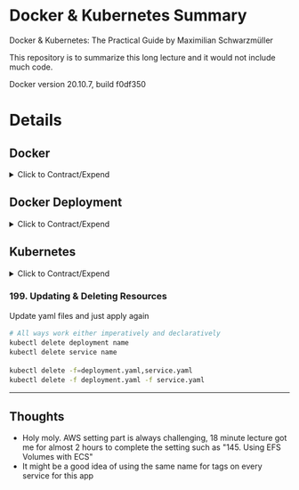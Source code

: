 # Docker & Kubernetes Summary

Docker &amp; Kubernetes: The Practical Guide by Maximilian Schwarzmüller

This repository is to summarize this long lecture and it would not include much code.

Docker version 20.10.7, build f0df350

# Details

## Docker

<details>
  <summary>Click to Contract/Expend</summary>

### 3. Why Docker & Containers?

Why would we want an independent, standardized "application package"? \

- We want to have the **exact same environment for development and production** \
  -> This ensures that it works exactly as tested
- It should be easy to **share a common development environment**/ setup with (new) employees and colleagues
- We **don't want to uninstall and re-install** local dependencies and runtimes all the time

### 12. Installing & Configuring an IDE

Install Docker Extension on VS Code

### 13. Getting Our Hands Dirty!

```sh
docker build .

#=> writing image sha256:b41ebb6d624069022efc4835523b3a18a587eae911a4885dc1dc081b17b7511c
```

```sh
# docker run b41ebb6d624069022efc4835523b3a18a587eae911a4885dc1dc081b17b7511c
docker run -p 3000:3000 b41ebb6d624069022efc4835523b3a18a587eae911a4885dc1dc081b17b7511c
```

```sh
docker ps
#CONTAINER ID   IMAGE          COMMAND                  CREATED         STATUS         PORTS                                       NAMES
#d53a7b8732e8   b41ebb6d6240   "docker-entrypoint.s…"   2 minutes ago   Up 2 minutes   0.0.0.0:3000->3000/tcp, :::3000->3000/tcp   naughty_mayer
```

```sh
docker stop naughty_mayer
```

### 19. Using & Running External (Pre-Built) Images

1. Create

```sh
docker run node
# NodeJS offers an "interactive mode" where you can run basic Node commands (the "REPL"). That's what he's referring to.

# The history of docker Process Status
docker ps -a

# Dive into "node" container to interact
docker run -it node
```

### 21. Building our own Image with a Dockerfile

[Dockerfile reference](https://docs.docker.com/engine/reference/builder/)

### 22. Running a Container based on our own Image

#### To run Docker Image

1. Create Dockerfile and code
2. Create Docker image

```sh
docker build .
#=> => writing image sha256:d9c36df3c92ef2cb043b296a4341544fc68ff6235c1fea9cd8ec6a658817af2
```

3. Run the container based on the created image

```sh
docker run d9c36df3c92ef2cb043b296a4341544fc68ff6235c1fea9cd8ec6a658817af2
# http://localhost doesn't work

# -p : publish
# 3000 : Port I want to access
# 80 : Expose port on Dockerfile
docker run -p 3000:80 d9c36df3c92ef2cb043b296a4341544fc68ff6235c1fea9cd8ec6a658817af2
```

4. Stop the docker container

```sh
# See docker containers currently running without -a
docker ps

# quizzical_chandrasekhar is the given name
docker stop quizzical_chandrasekhar
```

[Docker run reference](https://docs.docker.com/engine/reference/run/)

### 25. Understanding Image Layers

#### Layer Based Architecture

When docker build . but only some code changed not package.json,

```sh
# Copy package.json before npm install
COPY package.json /app
# This won't be executed again unless package.json changes
RUN npm install
# This will be executed always
COPY . /app
```

### 28. Stopping & Restarting Containers

```sh
# help
docker --help
docker ps --help
```

```sh
# Running with the attached mode (foreground, listening)
# either Container ID or Name work
docker start -a nifty_archimedes
docker run -p 3000:80 25c8a7da66bd
```

```sh
# Running with the detached mode (background)
docker start nifty_archimedes
docker run -p 3000:80 -d 25c8a7da66bd
```

```sh
# Attaching to a container
docker attach nifty_archimedes
docker logs -f nifty_archimedes

# Showing logs of a detached container
docker logs nifty_archimedes
```

### 31. Entering Interactive Mode

```sh
# To interact with an utility application not web server
docker build .
# -i: interactive, -t: Allocate a pseudo-TTY
docker run -it 66b7c26c279eb426620747dbd8b25c5dd410a2161fbbc743e8db2bc7dafe9f2
# -a: attach, -i: interactive
docker start -ai priceless_tereshkova
```

### 32. Deleting Images & Containers

```sh
# remove docker containers
docker rm blissful_goodall
docker rm blissful_goodall nifty_archimedes romantic_grothendieck

# images list
docker images
# remove images and layers on the image
# It won't be deleted if there is any running/stopped container from the image
docker rmi 52bdb6aaae5a d9c36df3c92e
# remove all images
docker rmi prune
```

### 33. Removing Stopped Containers Automatically

```sh
# -p -rm : Automatically remove the container when it exits
docker run -p 3000:80 -d --rm 0b260664df6f
```

## 34. A Look Behind the Scenes: Inspecting Images

```sh
docker image inspect 66b7c26c279e
# Those layers are based on Docker file commands and the original image on FROM
```

## 35. Copying Files Into & From A Container

Use case \
: copying out the latest log files from the running container

```sh
docker cp dummy/. thirsty_yalow:/test
rm dummy/test.txt
docker cp thirsty_yalow:/test dummy/.
docker cp thirsty_yalow:/test/test.txt dummy/.
```

### 36. Naming & Tagging Containers and Images

```sh
# naming containers
docker run -p 3000:80 -d -rm --name goalsapp 0b260664df6f

# naming & tagging images (NAME:TAG)
docker build -t goals:latest .

# test running
docker run -p 3000:80 -d --rm --name goalsapp goals:latest
```

### Asgmt. Time to Practice: Images & Containers 1 question

> Maximilian clarified the version/tag of node and python on Dockerfile.
> FROM node:14
> FROM python:3.7
> That looks better for sure.

### 38. Pushing Images to DockerHub

```sh
# docker build -t pcsmomo/node-hello-world .
docker tag goals:latest pcsmomo/node-hello-world
# it clones from the old image

docker push pcsmomo/node-hello-world
# access denided

docker login
docker push pcsmomo/node-hello-world
# it pushes exclude libraries that existed on docker hub
```

### 39. Pulling & Using Shared Images

```sh
# remove all images, except images related to running containers
docker image prune -a

docker pull pcsmomo/node-hello-world
docker run -p 3000:80 --rm pcsmomo/node-hello-world

docker rmi pcsmomo/node-hello-world
docker run -p 3000:80 --rm pcsmomo/node-hello-world
# If the image doesn't exist on local, it will reach the hub automatically
```

> **⚠ Warning: It will find locally first even if the latest version is on the hub**

### 43. Understanding Data Categories / Different Kinds of Data

#### Docker Data

- Application: Read-only, stored in Images
- Temporary App Data: Read + Write, temporary, stored in Containers
  - e.g. entered user input
- Permanent App Data: Read + Write, permanent, stored in Containers & Volumes
  - e.g. user accounts

### 45. Building & Understanding the Demo App

```sh
docker build -t feedback-node .
docker run -p 3000:80 -d --name feedback-app --rm feedback-node
```

After writing a feedback \
http&#58;//localhost:3000/feedback/awesome.txt \
-> awesome.txt is saved on the container only

### 46. Understanding the Problem

```sh
docker stop feedback-app
# the container is deleted now due to --rm flag

docker run -p 3000:80 -d --name feedback-app feedback-node
```

http&#58;//localhost:3000/feedback/awesome.txt \
-> Can't reach awesome.txt because it's removed when the container deleted.

```sh
docker stop feedback-app
docker start feedback-app
```

http&#58;//localhost:3000/feedback/awesome.txt \
-> awesome.txt exists

### 50. Introducing Volumes

**Volumes** are **folders on my host machine** hard drive which are **mounted**
(“made available”, mapped) **into containers**

```sh
# Remove the old container and create a new container

docker build -t feedback-node:volumes .

docker stop feedback-app
docker rm feedback-app

docker run -p 3000:80 -d --name feedback-app --rm feedback-node:volumes
```

http&#58;//localhost:3000 \
-> It won't save the file because a cross-device error

```sh
# Remove the old image and create a new image

docker logs feedback-app
# UnhandledPromiseRejectionWarning: Error: EXDEV: cross-device link not permitted, rename '/app/temp/awesome.txt' -> '/app/feedback/awesome.txt'

docker stop feedback-app
docker rmi feedback-app

# Fix server.js and rebuild the container
docker build -t feedback-node:volumes .
docker run -p 3000:80 -d --name feedback-app --rm feedback-node:volumes
```

http&#58;//localhost:3000 -> Submit awesome feedback again

```sh
# Kill the old container(--rm) and run a new container
docker stop feedback-app
docker run -p 3000:80 -d --name feedback-app --rm feedback-node:volumes
```

http&#58;//localhost:3000/feedback/awesome.txt \
-> WTF? still awesome.txt doesn't exist

### 49. Named Volumes To The Rescue!

![Two Types of External Data Storages](resources/03_two-types-of-external-data-storages.jpg 'Two Types of External Data Storages')

> Anonymous Volumes will be **removed automatically**, when the container started with --rm, was stopped(and removed). \
> However, if a container is started **without --rm**, the anonymous volume would **NOT be removed**, even if you remove the container. \
> And **a new anonymous volume will be created** when docker is re-created and re-run

```sh
# Check and delete the Anonymous Volume
docker volume --help
docker volume ls
# DRIVER    VOLUME NAME
# local     4919100018b2e0443ff8933050148acb34801a0a98769d6af084879fce152936
docker stop feedback-app
docker volume ls
# the volume has been removed
```

Delete VOLUME on Dockerfile

```sh
docker rmi feedback-node:volumes
# Use a Named Volume : It is not attached to a container
# -v [volume name]:[container-internal path]
docker build -t feedback-node:volumes .
docker run -d -p 3000:80 --rm --name feedback-app -v feedback:/app/feedback feedback-node:volumes
```

http&#58;//localhost:3000 -> Submit awesome feedback again

```sh
# Stop/remove the container and run a new container
docker stop feedback-app
docker volume ls
# DRIVER    VOLUME NAME
# local     feedback
docker run -d -p 3000:80 --rm --name feedback-app -v feedback:/app/feedback feedback-node:volumes
```

http&#58;//localhost:3000/feedback/awesome.txt -> Ta-da

### 51. Getting Started With Bind Mounts (Code Sharing)

```sh
# add "-v [absolute path of local machine]:[container-internal path]"
# This option is for a developer mode to reflect changes rapidly.

# it will clash and remove the container.
docker run -d -p 3000:80 --rm --name feedback-app -v feedback:/app/feedback -v "/Users/noah/Documents/Study/Study_devops/udemy/docker-kubernetes/docker-kubernetes-git/03_data-volumes/03_data-volumes-01":/app feedback-node:volumes

# without --rm, it will still clash.
docker run -d -p 3000:80 --name feedback-app -v feedback:/app/feedback -v "/Users/noah/Documents/Study/Study_devops/udemy/docker-kubernetes/docker-kubernetes-git/03_data-volumes/03_data-volumes-01":/app feedback-node:volumes
# or docker run -d -p 3000:80 --name feedback-app -v feedback:/app/feedback -v pwd:/app feedback-node:volumes

docker ps -a
docker logs feedback-app
# Error: Cannot find module 'express'
```

### 53. Combining & Merging Different Volumes

```sh
# add "v /app/node_modules" -> Connected to an anonymous volume
# equivalent to "VOLUME [ "/app/node_modules" ]" on Dockerfile
# -v /app/node_modules : Then /app folder will not overwrite them
docker run -d -p 3000:80 --rm --name feedback-app -v feedback:/app/feedback -v "/Users/noah/Documents/Study/Study_devops/udemy/docker-kubernetes/docker-kubernetes-git/03_data-volumes/03_data-volumes-01":/app -v /app/node_modules feedback-node:volumes
```

If feedback.html on local changes, it will display on the browser.

### 54. A NodeJS-specific Adjustment: Using Nodemon in a Container

After changing package.json and Dockerfile

```sh
docker rmi feedback-node:volumes
docker build -t feedback-node:volumes .
docker run -d -p 3000:80 --rm --name feedback-app -v feedback:/app/feedback -v "/Users/noah/Documents/Study/Study_devops/udemy/docker-kubernetes/docker-kubernetes-git/03_data-volumes/03_data-volumes-01":/app -v /app/node_modules feedback-node:volumes
docker run -d -p 3000:80 --rm --name feedback-app -v feedback:/app/feedback -v pwd:/app -v /app/node_modules feedback-node:volumes
```

Change server.js

http&#58;//localhost:3000 -> Submit awesome feedback again

```sh
docker logs feedback-app
```

### 55. Volumes & Bind Mounts: Summary

We have used all different approaches

- docker run –v /app/data ... : Anonymous Volume
- docker run –v [volume name]:/app/data ... : Named Volume
- docker run –v [physical path]:/app/data ... : Bind Mount

### 56. A Look at Read-Only Volumes

```sh
# add ":ro" -> Docker container can't write on this volume
# connect /app/temp to an anonymous volume
docker run -d -p 3000:80 --rm --name feedback-app -v feedback:/app/feedback -v "/Users/noah/Documents/Study/Study_devops/udemy/docker-kubernetes/docker-kubernetes-git/03_data-volumes/03_data-volumes-01":/app:ro -v /app/temp -v /app/node_modules feedback-node:volumes
```

### 57. Managing Docker Volumes

```sh
docker volume create --help
docker volume create feedback-files
docker volume inspect feedback
# "Mountpoint": "/var/lib/docker/volumes/feedback/_data"
# The path is inside of the virtual machine docker created

docker volume rm feedback-files
```

## 58. Using "COPY" vs Bind Mounts

-v [absolute path of local machine]:[container-internal path]

> Bind Mounts option is for a developer mode to reflect changes rapidly. \
> Better keep "COPY" in Dockerfile, so it creates a snapshot in the production

## 61. Working with Environment Variables & ".env" Files

```sh
# Using ENV from Dockerfile
docker build -t feedback-node:env .
docker run -d --rm -p 3000:80 --name feedback-app -v feedback:/app/feedback -v "/Users/noah/Documents/Study/Study_devops/udemy/docker-kubernetes/docker-kubernetes-git/03_data-volumes/03_data-volumes-01:/app:ro" -v /app/temp -v /app/node_modules feedback-node:env

# Using runtime ENVironment variables
# --env or -e
docker run -d --rm -p 3000:8000 --env PORT=8000 --name feedback-app -v feedback:/app/feedback -v "/Users/noah/Documents/Study/Study_devops/udemy/docker-kubernetes/docker-kubernetes-git/03_data-volumes/03_data-volumes-01:/app:ro" -v /app/temp -v /app/node_modules feedback-node:env

docker run -d --rm -p 3000:8000 -e PORT=8000 --name feedback-app -v feedback:/app/feedback -v "/Users/noah/Documents/Study/Study_devops/udemy/docker-kubernetes/docker-kubernetes-git/03_data-volumes/03_data-volumes-01:/app:ro" -v /app/temp -v /app/node_modules feedback-node:env

# Using .env file
docker run -d --rm -p 3000:8000 --env-file ./.env --name feedback-app -v feedback:/app/feedback -v "/Users/noah/Documents/Study/Study_devops/udemy/docker-kubernetes/docker-kubernetes-git/03_data-volumes/03_data-volumes-01:/app:ro" -v /app/temp -v /app/node_modules feedback-node:env
```

## 62. Environment Variables & Security

> **⚠ Warning: ENV on Dockerfile can be exposed through "docker history \<image\>"** \
> For credentials and private keys, use .env and do not commit to github.

### 63. Using Build Arguments (ARG)

```sh
# Using Dockerfile
docker build -t feedback-node:web-app .
# Manipulate ARG on Dockerfile
docker build -t feedback-node:dev --build-arg DEFAULT_PORT=8000 .
```

## 71. Creating a Container & Communicating to the Web (WWW)

```sh
docker build -t favorites-node .
# it clasehs as it can't connect 'mongodb://localhost:27017/swfavorites'
docker run --name favorites -d --rm -p 3000:3000 favorites-node
docker run --name favorites --rm -p 3000:3000 favorites-node

# comment the mongoose part on app.js
docker run --name favorites -d --rm -p 3000:3000 favorites-node
```

http&#58;//localhost:3000/movies -> works \
http&#58;//localhost:3000/people -> works

### 72. Making Container to Host Communication Work

Change localhost to "host.docker.internal" on app.js \
Re build the image and run \
http&#58;//localhost:3000/favorites -> works if mongodb is installed on the host machine

### 73. Container to Container Communication: A Basic Solution

```sh
docker run mongo
docker run -d --name mongodb mongo
docker container inspect mongodb
# "IPAddress": "172.17.0.2",

# Change "host.docker.internal" to "172.17.0.2" on app.js
docker build -t favorites-node .
docker run --name favorites -d --rm -p 3000:3000 favorites-node

# Now two containers are running
docker ps
```

Run Postman and send data

```json
// http://localhost:3000/favorites
// Method : Post
// Body -> Raw, JSON
{
  "name": "A New Hope",
  "type": "movie",
  "url": "http://swapi.dev/api/films/1/"
}
```

http&#58;//localhost:3000/favorites -> works

### 74. Introducing Docker Networks: Elegant Container to Container Communication

```sh
# Create a new network
docker stop favorites
docker stop mongodb
docker container prune

docker run -d --name mongodb --network favorites-net mongo
# docker: Error response from daemon: network favorites-net not found.

docker network --help
docker network create favorites-net
# with --network
# it doesn't need -p flag
docker rm mongodb
docker run -d --name mongodb --network favorites-net mongo

# Change "172.17.0.2" to "mongodb" on app.js
# If both are the name network, using the container name, "mongodb" works
docker build -t favorites-node .
docker run --name favorites --network favorites-net -d --rm -p 3000:3000 favorites-node
```

### 81. Dockerizing the MongoDB Service

MongoDB Server

```sh
docker run --name mongodb --rm -d -p 27017:27017 mongo
```

### 82. Dockerizing the Node App

Backend Server

```sh
backend % docker build -t goals-node .
backend % docker run --name goals-backend --rm -d -p 80:80 goals-node
```

### 83. Moving the React SPA into a Container

Frontend Server

```sh
frontend % docker build -t goals-react .

# it will stop the server
frontend % docker run --name goals-frontend --rm -d -p 3000:3000 goals-react

# add -it -> -i: interactive, -t: Allocate a pseudo-TTY
# React project should run with -it flag
frontend % docker run --name goals-frontend --rm -d -p 3000:3000 -it goals-react
```

### 84. Adding Docker Networks for Efficient Cross-Container Communication

```sh
docker network create goals-net

# MongoDB Server
# We no longer need to publish ports
docker run --name mongodb --rm -d --network goals-net mongo

# Backend Server not publishing 80 port
# Need to fix app.js to use the mongodb container name
backend % docker build -t goals-node .
backend % docker run --name goals-backend --rm -d --network goals-net goals-node

# Frontend Server
# NO need to fix App.js to use the goals-backend container name
# Because it is working on the browser so it still needs to use localhost
frontend % docker run --name goals-frontend --rm -d -p 3000:3000 -it goals-react

# Bakenc Server publishing the port
backend % docker run --name goals-backend --rm -d -p 80:80 --network goals-net goals-node
```

### 85. Adding Data Persistence to MongoDB with Volumes

[Mongo Docker Official Image](https://hub.docker.com/_/mongo)

[Mongo DB Connection String URI Format](https://docs.mongodb.com/manual/reference/connection-string/)

```sh
# create data volume to connect mongodb data
docker run --name mongodb -v data:/data/db --rm -d --network goals-net mongo

# Add Authentication
docker stop mongodb
docker volume rm data
docker run --name mongodb -v data:/data/db --rm -d --network goals-net -e MONGO_INITDB_ROOT_USERNAME=noah -e MONGO_INITDB_ROOT_PASSWORD=secret mongo

# Add MongoDB authentication data to app.js and rebuild the backend server
backend % docker build -t goals-node .
backend % docker run --name goals-backend --rm -d -p 80:80 --network goals-net goals-node
```

### 86. Volumes, Bind Mounts & Polishing for the NodeJS Container

```sh
# Add nodemon
backend % docker build -t goals-node .

# create logs volume to connect /app/logs
# the longer path has precedence than shorter path : /app/logs > /app
# -v /app/node_modules : Then /app folder will not overwrite them
backend % docker run --name goals-backend -v "/Users/noah/Documents/Study/Study_devops/udemy/docker-kubernetes/docker-kubernetes-git/05_docker_multi/backend:/app" -v logs:/app/logs -v /app/node_modules --rm -d -p 80:80 --network goals-net goals-node
```

```sh
# Add ENV MONGODB_USERNAME and ENV MONGODB_PASSWORD to Dockerfile
backend % docker build -t goals-node .

# add -e MONGODB_USERNAME=noah
# it will overwrite MONGODB_USERNAME from Dockerfile
backend % docker run --name goals-backend -v "/Users/noah/Documents/Study/Study_devops/udemy/docker-kubernetes/docker-kubernetes-git/05_docker_multi/backend:/app" -v logs:/app/logs -v /app/node_modules -e MONGODB_USERNAME=noah --rm -d -p 80:80 --network goals-net goals-node
```

### 87. Live Source Code Updates for the React Container (with Bind Mounts)

```sh
frontend % docker run --name goals-frontend \
  -v /Users/noah/Documents/Study/Study_devops/udemy/docker-kubernetes/docker-kubernetes-git/05_docker_multi/frontend/src:/app/src  \
  --rm  \
  -d  \
  -p 3000:3000  \
  -it  \
  goals-react
```

### 93. Diving into the Compose File Configuration

[Docker Compose](https://docs.docker.com/compose/)

[Compose file version 3 reference](https://docs.docker.com/compose/compose-file/compose-file-v3/)

### 95. Docker Compose Up & Down

```sh
docker image prune -a

docker-compose up
# detached mode
docker-compose up -d

# removing containers and networks
docker-compose down
# including volumes
docker-compose down -v
```

### 96. Working with Multiple Containers

```sh
docker-compose up -d
docker-compose down
```

> The services were created under the name "05_docker_multi_backend_1" and"05_docker_multi_mongodb_1" \
> The backend server, 'mongodb://mongodb:27017/course-goals' is connecting to mongodb not to 05_docker_multi_mongodb_1 \
> As we create the service name, mongodb on docker-compose.yaml, it works just fine.

### 97. Adding Another Container

✅ MongoDB + Node Backend Server + React (create-react-app) Server, succeeded

```sh
docker-compose up -d
# Creating network "05_docker_multi_default" with the default driver
# Creating 05_docker_multi_mongodb_1 ... done
# Creating 05_docker_multi_backend_1 ... done
# Creating 05_docker_multi_frontend_1 ... done

docker-compose down
```

### 98. Building Images & Understanding Container Names

```sh
# it only builds but doesn't start containers
docker-compose build
```

### 103. Different Ways of Running Commands in Containers

```sh
# a long process... to use only "npm init"
docker run -it -d node
docker exec friendly_mendel node -v
docker exec -it friendly_mendel npm init
# it will create package.json, but inside the container
docker stop friendly_mendel
docker container rm friendly_mendel

# Make the process short
docker run -it node npm init
```

### 104. Building a First Utility Container

```sh
docker build -t node-util .
docker run -it -v /Users/noah/Documents/Study/Study_devops/udemy/docker-kubernetes/docker-kubernetes-git/06_docker_utility-container:/app node-util npm init
# package.json is crated on the local host machine
```

### 105. Utilizing ENTRYPOINT

```sh
docker build -t mynpm .
docker run -it -v /Users/noah/Documents/Study/Study_devops/udemy/docker-kubernetes/docker-kubernetes-git/06_docker_utility-container:/app mynpm init
docker run -it -v /Users/noah/Documents/Study/Study_devops/udemy/docker-kubernetes/docker-kubernetes-git/06_docker_utility-container:/app mynpm install express --save
```

### 106. Using Docker Compose

```sh
docker-compose run --rm npm-container init
```

### 112. Adding a Nginx (Web Server) Container

[Nginx Docker Hub](https://hub.docker.com/_/nginx)

### 113. Adding a PHP Container

[PHP Docker Hub](https://hub.docker.com/_/php)

[php dockerfile](https://github.com/docker-library/php/blob/master/7.3/alpine3.13/fpm/Dockerfile)

### 114. Adding a MySQL Container

[MySQL Docker Hub](https://hub.docker.com/_/mysql)

homestead is laravel's default database name

### 115. Adding a Composer Utility Container

[Composer Docker Hub](https://hub.docker.com/_/composer)

### 116. Creating a Laravel App via the Composer Utility Container

[Laravel installation via composer](https://laravel.com/docs/8.x/installation#installation-via-composer)

```sh
docker-compose run --rm composer create-project laravel/laravel .
```

### 118. Launching Only Some Docker Compose Services

```sh
docker-compose up --help
# Usage: up [options] [--scale SERVICE=NUM...] [--] [SERVICE...]

docker-compose up -d server php mysql
# nginx server is exited
docker logs 07_docker_laravel-php_server_1
# nginx: [emerg] "server" directive is not allowed here in /etc/nginx/nginx.conf:1

# fix docker-compose.yaml
docker-compose down
docker-compose up -d server php mysql

# add dependencies on docker-compose.yaml
docker-compose down
docker-compose up -d server
# this is working correctly
# but it will not rebuild images if the images exist

# add --build
# It will be quick as it is using cached one from the layer
docker-compose down
docker-compose up -d --build server
```

Add h1 tag on "src/resources/views/welcome.blade.php" to test. \
http&#58;//localhost:8000 -> h1 tag appears

### 119. Adding More Utility Containers

```sh
# database migration? create tables
docker-compose run --rm artisan migrate
```

### 121. Bind Mounts and COPY: When To Use What

```sh
docker-compose down
docker-compose up -d --build server
# http://localhost:8000 -> Permission denied

# add the permision on php.dockerfile
docker-compose down
docker-compose up -d --build server
```

### 122. Module Resources

addgroup laravel and adduser laravel

### Laravel & PHP Commands Summary

✅ Nginx + PHP + MySQL, All Servers Succeeded

✅ Composer + Artisan (+ NPM), All Utility Containers Succeeded

```sh
# 1. Create a laravel project to /src
docker-compose run --rm composer create-project laravel/laravel .

# 2. Change database variables on /src/.env file
DB_CONNECTION=mysql
DB_HOST=mysql
DB_PORT=3306
DB_DATABASE=homestead
DB_USERNAME=homestead
DB_PASSWORD=secret

# 3. Run servers
docker-compose up -d --build server

# 4. Migrate the database (Why does it need?)
docker-compose run --rm artisan migrate
# ERROR: Service 'artisan' failed to build : The command '/bin/sh -c docker-php-ext-install pdo pdo_mysql' returned a non-zero code: 11
# Failed at the first attempt
# probably a permission issue?

docker-compose run --rm artisan migrate
# Migration table created successfully.

# 5. Clean up
docker-compose down
docker volume rm [volumes]
(docker network rm [networks])
docker image rm [images]
```

</details>

## Docker Deployment

<details>
  <summary>Click to Contract/Expend</summary>

### 125. Deployment Process & Providers

Deploy to AWS EC2

1. Create and launch EC2 instance, VPC, and security group
2. Configure security group to expose all required ports to WWW
3. Connect to instance (SSH), install Docker, and run the container

### 126. Getting Started With An Example

```sh
docker build -t node-dep-example .
docker run -d --rm --name node-dep -p 80:80 node-dep-example
```

### 129. Connecting to an EC2 Instance

1. Go to AWS EC2
2. Launch Instance
3. Select Amazon Linux 2 AMI
4. Choose all default options.
5. Create new key pairs file -> save it as "example-1.cer" on my local machine
6. Launch

On Instance

1. Click Connect
2. Choose SSH Client and follow the steps
3. chmod 400 example-1.cer
4. sudo ssh -i "example-1.cer" ec2-user@ec2-[X-XX-XXX-XX].ap-southeast-2.compute.amazonaws.com (IP address is different when restarted)

### 130. Installing Docker on a Virtual Machine

```sh AWS
sudo yum update -y
sudo amazon-linux-extras install docker
sudo service docker start
```

### 132. Pushing our local Image to the Cloud

```sh
docker build -t node-dep-example-1-aws .
docker tag node-dep-example-1-aws pcsmomo/node-example-1-aws
docker login
docker push pcsmomo/node-example-1-aws
```

### 133. Running & Publishing the App (on EC2)

```sh AWS
sudo docker run -d --rm -p 80:80 pcsmomo/node-example-1-aws
```

http&#58;//3.26.113.49/ -> This site can't be reached \

Allow HTTP from Security Group on AWS

1. EC2 -> My Instance running -> Security -> Select the Security groups
2. Add inbound rules, HTTP from anywhere

http&#58;//3.26.113.49/ -> Works

### 134. Managing & Updating the Container / Image

```sh
# Change source codes
docker build -t node-dep-example-1-aws .
docker tag node-dep-example-1-aws pcsmomo/node-example-1-aws
docker push pcsmomo/node-example-1-aws
```

```sh AWS
sudo docker pull pcsmomo/node-example-1-aws
sudo docker run -d --rm -p 80:80 pcsmomo/node-example-1-aws
```

---

### 138. Deploying with AWS ECS: A Managed Docker Container Service

1. Connect AWS ECS and Click Get Started
2. Container definition -> Custom-app -> Configure
   - (This configuration is docker run [options])
   - Container name: node-demo (--name)
   - image: pcsmomo/node-example-1-aws
   - Port mappings: 80 (-p 80:80)
   - Environment - Entry Point, Command, Working directory, and Environment variables
   - Storage and Logging
     - Storage is equivalent to (-v)
     - Check on Log configuration to see logs
3. Task definition
   - Compatibilities FARGATE (Serverless, it runs only when it is executed, cost-effective)
4. Service: we could set up Load Balancer, but not now
5. Cluster: multiple containers would run in this same Cluster
6. Create!
7. View Service -> tasks -> click running task -> find the Public IP and go!

### 140. Updating Managed Containers

```sh
# Change source codes
docker build -t node-dep-example-1-aws .
docker tag node-dep-example-1-aws pcsmomo/node-example-1-aws
docker push pcsmomo/node-example-1-aws
```

1. ECS -> Cluster -> default -> Tasks -> click running task definition (not task)
2. Create new revision -> Create -> Action -> Update Service -> Skip to review -> Update Service
3. Service -> Tasks -> New task with status Provisioning, Penging, Running \
   The first task will be removed automatically
4. Click the new task -> Find the Public IP and go! (different IP though)

[Adding a Load Balancer to a Fargate task](https://docs.aws.amazon.com/AmazonECS/latest/developerguide/service-load-balancing.html)

---

### 141. Preparing a Multi-Container App

The backend and MongoDB Containers are not in the same docker network \
But when they are in the same cluster on ECS, they can use localhost. \
@mongodb:27017/ -> @${process.env.MONGODB_URL}:27017/

Set up MONGODB_URL=mongodb on local as compose service name is mongodb \
And separately set up MONGODB_URL variable on AWS ECS.

```sh
docker build -t goals-node ./backend
docker tag goals-node pcsmomo/goals-node
docker push pcsmomo/goals-node
```

### 142. Configuring the NodeJS Backend Container

1. Create Cluster
   1. AWS ECS -> Cluster -> Create Cluster
   2. Networking Only -> Next
      - Cluster Name: goals-app
      - Create VPC: check (Take a memo of name of VPC)
      - Create, it takes a couple of minutes
      - View Cluster
2. Create Tasks first (Services are based on tasks)
   1. AWS ECS -> Task Definitions -> Create new Task Definition
   2. FARGATE -> Next Step
      - Task Definition Name: goals
      - Task Role : ecsTaskExecutionRole
      - Task Memory : 0.5GB (The smallest one)
      - Task CPU : 0.25 vCPU (The smallest one)
      - Add container
        - container name: goals-backend
        - image: pcsmomo/goals-node
        - Port mappings: 80
        - Environment
          - (Because the Dockerfile is using "npm start" to use nodemon for the developer mode.)
          - command: node, app.js
          - Environment variables
            - MONGODB_USERNAME=max
            - MONGODB_PASSWORD=secret
            - MONGODB_URL=localhost
        - Add
      - Add container
        - container name: mongodb
        - image: mongo
        - Port mappings: 27017
        - Environment
          - Environment variables
            - MONGO_INITDB_ROOT_USERNAME=max
            - MONGO_INITDB_ROOT_PASSWORD=secret
   3. Create
3. Create Service
   1. AWS ECS -> Cluster -> Services -> Create : Configure service
      - Launch type: FARGATE
      - Task Definition: goals
      - Service name: goals-service
      - Number of tasks: 1
      - Next Step
   2. Configure network
      - Cluster VPC: choose the one when the cluster created (vpc-0803a9dc38bf99d7e (10.0.0.0/16))
      - Subnets: Choose both subnets available (ap-southeast-2a, ap-southeast-2b)
      - Auto-assign public IP: ENABLED
      - Load balancer type: Application Load Balancer (No load balancer is found)
      - Click EC2 Console to create a load balancer
        1. Application Load Balancer, Configure
           - Name: ecs-lb
           - VPC: choose the same VPC (vpc-0803a9dc38bf99d7e (10.0.0.0/16))
           - Availability Zones: check both (ap-southeast-2a, ap-southeast-2b)
           - Next: Configure Security Settings
        2. Configure Security Settings : Basic (As we are not using HTTPS now)
        3. (Changed)Configure Security Groups : check both default and goals--xxxx (This opens port 80 to incoming traffic)
        4. Configure Routing
           - Name: tg
           - Target type: IP
           - (Changed)Health checkes
             - Protocol: HTTP
             - Path: /goals
        5. Register Targets: As is, ECS is automatically registering targets here.
        6. Next: Review -> Create
      - Refresh Load balancer name and choose ecs-lb
      - Container name : port : goals-backend:80:80 -> Add to load balancer
        - target group name: tg
      - Next step
   3. Set Auto Scaling (optional) : Do not adjust the service’s desired count
   4. Review -> Create Service

Clusters -> goals-app -> Tasks -> Click the running task -> Two Containers are pending -> Runnings -> Connect to the Public IP 13.211.219.9

http&#58;//13.211.219.9 -> This site can’t be reached 13.211.219.9 refused to connect. \
The lecture said the load balancer is not configured correctly. See the next lecture.

### 144. Using a Load Balancer for a Stable Domain

AWS EC2 -> Load Balancers -> ecs-lb -> DNS name (This is the endpoint) \
But still can't reach it. Something was wrong with the target group.

Clusters -> goals-app -> Tasks -> Stopped \
You can see some stopped tasks. It means something went wrong, so the load balancer is recreating the tasks. (another meaning is that the load balancer works fine)

1. AWS EC2 -> Target Groups -> tg (the one we created) -> Health Checks -> Edit -> change Path from "/" to "/goals"
2. AWS EC2 -> Load Balancers -> ecs-lb -> Security groups -> Add goals-xxxxx one beside the default one

It doesn't work for me.
So, I created a new revision of Task Definition: goals and updated the service with that one.

✅ It works!!!!!!!, succeeded

Run Postman and send data

```json
// http://ecs-lb-2034865568.ap-southeast-2.elb.amazonaws.com/goals
// Method : Post
// Body -> Raw, JSON
{
  "text": "A first test!"
}

// http://ecs-lb-2034865568.ap-southeast-2.elb.amazonaws.com/goals
// Method : Get
{
  "goals": [
    {
      "id": "60e15115465c540021231195",
      "text": "A first test!"
    }
  ]
}

// http://ecs-lb-2034865568.ap-southeast-2.elb.amazonaws.com/goals/60e15115465c540021231195
// Method : Delete
{
  "message": "Deleted goal!"
}
```

### 145. Using EFS Volumes with ECS

```sh
# Change app.js and re-launch the app
docker build -t goals-node ./backend
docker tag goals-node pcsmomo/goals-node
docker push pcsmomo/goals-node
```

AWS ECS -> Clusters -> goals-app -> Services -> goals-service -> Update -> Force new deployment: Check -> Skip to Review -> Update Service

> No need to create a new revision

!The service created the new task and the stored data has been lost.

1. AWS ECS -> Task Definitions -> goals:latest -> Create new revision
2. Add volume
   - Name: data
   - Volume type: EFS
   - File system ID
     1. Click Amazon EFS console to create a new file system
        - Create a file system
          - Name: db-storage
          - Virtual Private Cloud(VPC): choose the same VPC (vpc-0803a9dc38bf99d7e)
          - Customize
            1. Next: Network access -> we would have two subnet masks
            2. New tab: AWS EC2 -> Security Groups -> Create security group
               - Security group name: efs-sc
               - Description: multiple container example sc to be added to the new EFS, db-storage
               - VPC: the same VPC (vpc-0803a9dc38bf99d7e)
               - Add Inbound rule
                 - Type: NFS
                 - Source: Security Groups - goals--xxxx | sg-xxxxxxx (managin my containers)
               - Create security group
            3. Previous and Next to refresh
            4. Choose the new security group, efs-sc instead of the default one for both subnet masks
            5. Next: File system policy
            6. Next: Review and create
            7. Create
     2. refresh File system and select db-storage
   - Access point: None (You can read the document if you don't want to create a new EFS and use several access points on this volume)
   - Add
   - (This is a little bit as defining "data" volume with docker-compose )
3. Connecting to the container
   - click mongodb container
     - Mount points
       - Source Volume: data (the EFS volume name)
       - Container path: /data/db
       - (just the same as docker-compose.yaml, mongodb service)
     - Update
4. Create
5. Action -> Update Service
   - Platform version: Latest (When using EFS, "Latest" sometimes fails to run container then choose "1.4.0")
   - Force new deployment: Check
   - Skip to review
   - Update Service
6. Tasks -> the new task will be PROVISIONING, PENDING, and RUNNING

Run Postman and save data

```json
// http://ecs-lb-2034865568.ap-southeast-2.elb.amazonaws.com/goals
// Method : Post
// Body -> Raw, JSON
{
  "text": "A third test!"
}
```

Restart the service, then a new task will be created

AWS ECS -> Clusters -> goals-app -> Services -> goals-service -> Update -> Force new deployment: Check -> Skip to Review -> Update Service

> ⚠ Warning 1: If I update service several times before the previous deployment finishes, those will be in a queue and will be processed in order

> ⚠ Warning 2: In this scenario, the old task will be stopped, when the new task passes its health check. \
> While both tasks are running at the same time, if users write data on both tasks, it will all write on the same EFS. \
> we can stop the old task manually to prevent this problem. \
> However, we will replace the mongodb container with a different solution soon. \
> I guess it's MongoDB Atlas.

### 148. Moving to MongoDB Atlas

> We can use the mongodb container for development and MongoDB Atlas for production. \
> However, the db versions should be the same, otherwise we could possibly use new or deprecated features between the versions.

1. Atlas -> Current Project -> Network Access -> ADD IP ADDRESS -> ALLOW ACCESS FROM ANYWHERE
2. Atlas -> Current Project -> Database Access -> ADD NEW DATABASE USER
   - username: max
   - password: 8D8mEKSXoFlGaVkj (Autogenerate Secure Password)
   - Grant specific privileges or Read and write to any database
     - readWrite @ goals-dev
     - readWrite @ goals (production)

Update backend.env and Test

```sh
docker-compose up
# DB Connected
```

Test with Postman http&#58;//localhost:goals -> works fine

### 149. Using MongoDB Atlas in Production

```sh
# Change app.js and backend.env and re-launch the app
docker build -t goals-node ./backend
docker tag goals-node pcsmomo/goals-node
docker push pcsmomo/goals-node
```

1. AWS ECS -> Task Definitions -> goals:latest -> Create new revision
2. Delete db container and related volumes
   - Container Definitions -> mongodb -> delete
   - AWS Elastic File System (EFS) -> db-storage (fs-011d2539) -> Delete
   - AWS EC2 -> Security Groups -> efs-sc -> Delete
   - Make sure to delete "data" volume on this task definition
3. Change Backend Configurations
   - Container Definitions -> goals-backend
     - MONGODB_URL: noahcluster.pvxa3.mongodb.net
     - MONGODB_PASSWORD: 8D8mEKSXoFlGaVkj
     - MONGODB_NAME: goals
4. Create
5. Action -> Update Service
   - Platform version: Latest (It's not using EFS anymore so no need to select 1.4.0)
   - Force new deployment: Check
   - Skip to review
   - Update Service

If docker image is deployed to docker hub again, only Update Service is needed

AWS ECS -> Clusters -> goals-app -> Services -> goals-service -> Update -> Force new deployment: Check -> Skip to Review -> Update Service

> I forgot to delete volume part on the task definition after deleting EFS. \
> Because of this, new tasks failed again and again...😢

### 150. Our Updated & Target Architecture

Frontend projects need an extra process, "build" due to JSX which browsers cannot understand.

### 154. Building a Multi-Stage Image

[Docker - Use multi-stage builds](https://docs.docker.com/develop/develop-images/multistage-build/)

[Docker Nginx](https://hub.docker.com/_/nginx)

```sh
docker build -f frontend/Dockerfile.prod -t goals-react ./frontend
docker tag goals-react pcsmomo/goals-react
docker push pcsmomo/goals-react
```

### 155. Deploying a Standalone Frontend App

1. AWS ECS -> Task Definitions -> goals:latest -> Create new revision
2. Add Container
   - container name: goals-frontend
   - image: pcsmomo/goals-react
   - Port mappings: 80
   - Startup Dependency Ordering
     - Container name: goals-backend
     - Condition: SUCCESS
   - Add
3. ⚠Create button is disabled
   - Because backend and frontend containers are using the same port. 80
   - Container ports and protocols combination must be unique within a Task definition
4. Cancel

Create a new task definition for goals-react

1. AWS ECS -> Task Definitions -> Create new Task Definition
   1. FARGATE -> Next Step
      - Task Definition Name: goals-react
      - Task Role : ecsTaskExecutionRole (the same as the backend)
      - Task Memory : 0.5GB (minimum amount)
      - Task CPU : 0.25 vCPU (minimum amount)
      - Add container
        - container name: goals-frontend
        - image: pcsmomo/goals-react
        - Port mappings: 80
        - Add
   2. Create
2. Create a new load balancer
   - Click EC2 Console to create a load balancer
     1. Application Load Balancer, Configure
        - Name: goals-react-lb
        - Scheme: internet-facing
        - VPC: choose the same VPC (vpc-0803a9dc38bf99d7e (10.0.0.0/16))
        - Availability Zones: check both (ap-southeast-2a, ap-southeast-2b)
        - Next: Configure Security Settings
     2. Configure Security Settings : Basic (As we are not using HTTPS now)
     3. Configure Security Groups : check both default and goals--xxxx (This opens port 80 to incoming traffic)
     4. Configure Routing
        - Target group: New target group
        - Name: react-tg
        - Target type: IP
        - Health checkes
          - Protocol: HTTP
          - Path: /
     5. Register Targets: As is, ECS is automatically registering targets here.
     6. Next: Review
     7. Create
        - DNS name: goals-react-lb-1862629005.ap-southeast-2.elb.amazonaws.com

⚠ So now, the url in App.js need to be changed as we have two separates services for backend and frontend

```sh
docker build -f frontend/Dockerfile.prod -t goals-react ./frontend
docker tag goals-react pcsmomo/goals-react
docker push pcsmomo/goals-react
```

1. Create Service
   1. AWS ECS -> Cluster -> Services -> Create : Configure service
      - Launch type: FARGATE
      - Task Definition: goals-react
      - Cluster: goals-app
      - Service name: goals-react-service
      - Number of tasks: 1
      - Deployment type: Rolling update
      - Next Step
   2. Configure network
      - Cluster VPC: choose the one when the cluster created (vpc-0803a9dc38bf99d7e (10.0.0.0/16))
      - Subnets: Choose both subnets available (ap-southeast-2a, ap-southeast-2b)
      - Security groups: Select existing security group (goals--3617, exposing port 80)
      - Auto-assign public IP: ENABLED
      - Load balancer type: Application Load Balancer (No load balancer is found)
      - Load balancer name: goals-react-lb
      - Container name : port : goals-frontend:80:80 -> Add to load balancer
        - target group name: react-tg
      - Next step
   3. Set Auto Scaling (optional) : Do not adjust the service’s desired count
   4. Review
   5. Create Service
2. Tasks -> the new task will be PROVISIONING, PENDING, and RUNNING

✅ Node Server + React Server on AWS, succeeded
Front: http&#58;//goals-react-lb-1862629005.ap-southeast-2.elb.amazonaws.com
Backend: http&#58;//ecs-lb-2034865568.ap-southeast-2.elb.amazonaws.com/goals

---

## 157. Understanding Multi-Stage Build Targets

```sh
# --target build
docker build --target build -f frontend/Dockerfile.prod -t goals-react ./frontend
```

It will only build the node part and stop it before FROM nginx \
This option would be helpful, if we have complex dockerfiles with multiple stages.

</details>

## Kubernetes

<details>
  <summary>Click to Contract/Expend</summary>

### 172. What Is Kubernetes Exactly?

Kubernetes is like Docker-Compose for multiple machines

### 180. Kubernetes does NOT manage your Infrastructure

- What do I need to do
  1. Create the Cluster and the Node Instance (Worker + Master Nodes)
  2. Setup API Server, kublelet and other Kubernetes services / software on Nodes
  3. Create other (cloud) provider resources that might be needed (e.g. Load Balancer, File systems)
- What Kubernetes does
  1. Create objects (e.g. Pods) and manage them
  2. Monitor Pods and re-create them, scale Pods etc.
  3. Kubernetes utilizes the provided (cloud) resources to apply your configuration/goals

### 181. Kubernetes: Required Setup & Installation Steps

### 182. macOS Setup

Two tools ([more tools](https://kubernetes.io/docs/tasks/tools/))
and hypervision : Docker

1. kubectl: The Kubernetes command-line tool, like a president running commands against Kubernetes clusters
   - Install kubectl binary with curl on macOS (https://www.virtualbox.org/wiki/Downloads) : binary
   - ln -s ./kubectl /usr/local/bin/kubectl

```sh
# 1. Download the latest release:
curl -LO "https://dl.k8s.io/release/$(curl -L -s https://dl.k8s.io/release/stable.txt)/bin/darwin/amd64/kubectl"

# 2. Validate the binary (optional)
curl -LO "https://dl.k8s.io/release/$(curl -L -s https://dl.k8s.io/release/stable.txt)/bin/darwin/amd64/kubectl.sha256"
echo "$(<kubectl.sha256)  kubectl" | shasum -a 256 --check
# > kubectl: OK

# 3. Make the kubectl binary executable.
chmod +x ./kubectl

# 4. Move the kubectl binary to a file location on your system PATH.
sudo mv ./kubectl /usr/local/bin/kubectl
sudo chown root: /usr/local/bin/kubectl

# 5. Test to ensure the version you installed is up-to-date:
kubectl version --client
# Client Version: version.Info{Major:"1", Minor:"21", GitVersion:"v1.21.2", GitCommit:"092fbfbf53427de67cac1e9fa54aaa09a28371d7", GitTreeState:"clean", BuildDate:"2021-06-16T12:59:11Z", GoVersion:"go1.16.5", Compiler:"gc", Platform:"darwin/amd64"}
```

2. minikube: Local Kubernetes. Dummy cluster for developer
   - [Installation](https://minikube.sigs.k8s.io/docs/start/) : binary
   - [Start with docker driver](https://minikube.sigs.k8s.io/docs/drivers/docker/)

```sh
# Installation
curl -LO https://storage.googleapis.com/minikube/releases/latest/minikube-darwin-amd64
sudo install minikube-darwin-amd64 /usr/local/bin/minikube

# 2. Start my cluster
minikube start --driver=docker
# it creates a docker image and a running container

# 3. Check minikube status
minikube status

# 4. See minikube web dashboard
minikube dashboard
```

### 186. A First Deployment - Using the Imperative Approach

```sh
docker build -t kub-first-app .

# Check minikube running
minikube status
# if it's not running
# minikube start --driver=docker

kubectl help
kubectl create  # to see create help
# kubectl is automatically connecting to minikube

# kubectl create deployment first-app --image=kub-first-app
# kubectl get deployments
# kubectl get pods
# kubectl delete deployment first-app
## We can see the deployment and pod but they are not ready 0/1
## Because kub-first-app is only on my local machine.
## So kubectl cannot find the image from the minikube cluster

docker tag kub-first-app pcsmomo/kub-first-app
docker push pcsmomo/kub-first-app
kubectl create deployment first-app --image=pcsmomo/kub-first-app
kubectl get deployments
# NAME        READY   UP-TO-DATE   AVAILABLE   AGE
# first-app   1/1     1            1           36s
kubectl get pods
# NAME                         READY   STATUS    RESTARTS   AGE
# first-app-67468bb98f-l5v9d   1/1     Running   0          38s
minikube dashboard
# can see all details
```

### 189. Exposing a Deployment with a Service

- ClusterIP : default, reachable from inside of the Cluster
- NodePort : This is exposed on IP and port of worker nodes
- LoadBalancer : Most commonly used accessable from outside

```sh
kubectl expose deployment first-app --type=LoadBalancer --port=8080
kubectl get services
# EXTERNAL-IP keeps <pending>

# this command is for a local specific purpose
minikube service first-app
# http://127.0.0.1:56557/
```

### 190. Restarting Containers

http&#58;//127.0.0.1:56557/error -> Exit node server and throw an error \
-> The server is down but it rolls back and starting restart the service.

```sh
kubectl get pods
# NAME                         READY   STATUS   RESTARTS   AGE
# first-app-67468bb98f-l5v9d   0/1     Error    1          5h22m

# After a while
# NAME                         READY   STATUS    RESTARTS   AGE
# first-app-67468bb98f-l5v9d   1/1     Running   2          5h22m
```

### 191. Scaling in Action

Replica : An instance of a Pod

```sh
# Scale up
kubectl scale deployment/first-app --replicas=3
kubectl get pods
# NAME                         READY   STATUS              RESTARTS   AGE
# first-app-67468bb98f-l5v9d   1/1     Running             2          5h32m
# first-app-67468bb98f-bkzhv   0/1     ContainerCreating   0          2s
# first-app-67468bb98f-s9qgt   0/1     ContainerCreating   0          2s
```

http&#58;//127.0.0.1:56557/error -> One pot is down but still be able to connent the same url and connected the other running pod.

```sh
# CrashLoopBackOff
# NAME                         READY   STATUS              RESTARTS   AGE
# first-app-67468bb98f-l5v9d   1/1     CrashLoopBackOff    3          5h32m
```

```sh
# Scale down
kubectl scale deployment/first-app --replicas=1
kubectl get pods
```

### 192. Updating Deployments

Edit app.js

```sh
docker build -t pcsmomo/kub-first-app .
docker push pcsmomo/kub-first-app
kubectl get deployments

# Clarify the container and the new image path
# Check the container name "kub-first-app" inside the pod
kubectl set image deployment/first-app kub-first-app=pcsmomo/kub-first-app
# New image won't be adjusted because the tag name hasn't been changed

docker build -t pcsmomo/kub-first-app:2 .
docker push pcsmomo/kub-first-app:2
kubectl set image deployment/first-app kub-first-app=pcsmomo/kub-first-app:2
# deployment.apps/first-app image updated
kubectl rollout status deployment/first-app
# deployment "first-app" successfully rolled out
```

### 193. Deployment Rollbacks & History

```sh
# make an error
kubectl set image deployment/first-app kub-first-app=pcsmomo/kub-first-app:3
kubectl rollout status deployment/first-app
# Waiting for deployment "first-app" rollout to finish: 1 old replicas are pending termination...

# The new pod failed to run, so the old pod is still running.
kubectl get pods
# NAME                         READY   STATUS             RESTARTS   AGE
# first-app-567948dbdb-vgbq8   0/1     ErrImagePull       0          16s
# first-app-567948dbdb-vgbq8   0/1     ImagePullBackOff   0          73s

# Roll back to the healthily working pod
kubectl rollout undo deployment/first-app
#deployment.apps/first-app rolled back

kubectl get pods
# The errored pod has been removed
# NAME                        READY   STATUS    RESTARTS   AGE
# first-app-fdff796fc-gqf75   1/1     Running   0          17m

kubectl rollout history deployment/first-app
kubectl rollout history deployment/first-app --revision=3

# Roll back to specific revision
kubectl rollout undo deployment/first-app --to-revision=1
kubectl get pods
# It runs the old pod, but terminates the current one.
# NAME                         READY   STATUS        RESTARTS   AGE
# first-app-67468bb98f-v2zlk   1/1     Running       0          7s
# first-app-fdff796fc-gqf75    1/1     Terminating   0          18m
```

```sh
kubectl delete service first-app
# minicube create the service but kubectl deletes it

kubectl delete deployment first-app
# deployement will delete pods
```

### 194. The Imperative vs The Declarative Approach

If all those commands could be overwhelming. \
Let's make it like docker-compose

- Imperative Approach : docker run, kubectl create/expose
- Declarative Approach : docker-compose, kubectl apply

### 195. Creating a Deployment Configuration File (Declarative Approach)

[Kubernetes Deployments](https://kubernetes.io/docs/concepts/workloads/controllers/deployment/)

[Deployment v1 apps](https://kubernetes.io/docs/reference/generated/kubernetes-api/v1.19/#deployment-v1-apps)

```sh
kubectl apply -f=deployment.yaml
```

### 197. Working with Labels & Selectors

```sh
kubectl apply -f=deployment.yaml
kubectl get pods
```

### 198. Creating a Service Declaratively

```sh
kubectl apply -f service.yaml
kubectl get services
minikube service backend
```

</details>

### 199. Updating & Deleting Resources

Update yaml files and just apply again

```sh
# All ways work either imperatively and declaratively
kubectl delete deployment name
kubectl delete service name

kubectl delete -f=deployment.yaml,service.yaml
kubectl delete -f deployment.yaml -f service.yaml
```

---

## Thoughts

- Holy moly. AWS setting part is always challenging, 18 minute lecture got me for almost 2 hours to complete the setting such as "145. Using EFS Volumes with ECS"
- It might be a good idea of using the same name for tags on every service for this app
